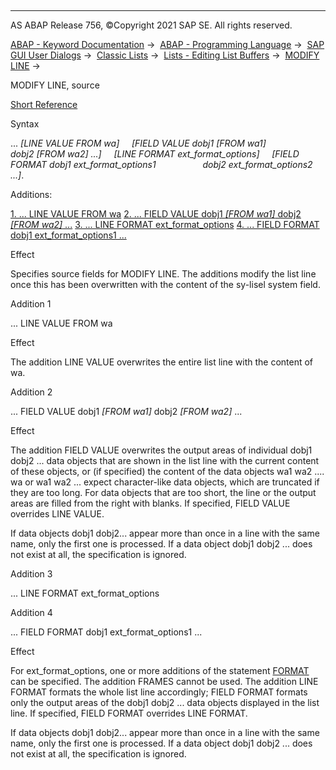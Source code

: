   

* * *

AS ABAP Release 756, ©Copyright 2021 SAP SE. All rights reserved.

[ABAP - Keyword Documentation](javascript:call_link\('abenabap.htm'\)) →  [ABAP - Programming Language](javascript:call_link\('abenabap_reference.htm'\)) →  [SAP GUI User Dialogs](javascript:call_link\('abenabap_screens.htm'\)) →  [Classic Lists](javascript:call_link\('abenabap_dynpro_list.htm'\)) →  [Lists - Editing List Buffers](javascript:call_link\('abenabap_lists_complex.htm'\)) →  [MODIFY LINE](javascript:call_link\('abapmodify_line.htm'\)) → 

MODIFY LINE, source

[Short Reference](javascript:call_link\('abapmodify_line_shortref.htm'\))

Syntax

... *\[*LINE VALUE FROM wa*\]*
    *\[*FIELD VALUE dobj1 *\[*FROM wa1*\]*
                 dobj2 *\[*FROM wa2*\]* ...*\]*
    *\[*LINE FORMAT ext\_format\_options*\]*
    *\[*FIELD FORMAT dobj1 ext\_format\_options1
                  dobj2 ext\_format\_options2 ...*\]*.

Additions:

[1\. ... LINE VALUE FROM wa](#!ABAP_ADDITION_1@1@)
[2\. ... FIELD VALUE dobj1 *\[*FROM wa1*\]* dobj2 *\[*FROM wa2*\]* ...](#!ABAP_ADDITION_2@2@)
[3\. ... LINE FORMAT ext\_format\_options](#!ABAP_ADDITION_3@3@)
[4\. ... FIELD FORMAT dobj1 ext\_format\_options1 ...](#!ABAP_ADDITION_4@4@)

Effect

Specifies source fields for MODIFY LINE. The additions modify the list line once this has been overwritten with the content of the sy-lisel system field.

Addition 1   

... LINE VALUE FROM wa

Effect

The addition LINE VALUE overwrites the entire list line with the content of wa.

Addition 2   

... FIELD VALUE dobj1 *\[*FROM wa1*\]* dobj2 *\[*FROM wa2*\]* ...

Effect

The addition FIELD VALUE overwrites the output areas of individual dobj1 dobj2 ... data objects that are shown in the list line with the current content of these objects, or (if specified) the content of the data objects wa1 wa2 .... wa or wa1 wa2 ... expect character-like data objects, which are truncated if they are too long. For data objects that are too short, the line or the output areas are filled from the right with blanks. If specified, FIELD VALUE overrides LINE VALUE.

If data objects dobj1 dobj2... appear more than once in a line with the same name, only the first one is processed. If a data object dobj1 dobj2 ... does not exist at all, the specification is ignored.

Addition 3   

... LINE FORMAT ext\_format\_options

Addition 4   

... FIELD FORMAT dobj1 ext\_format\_options1 ...

Effect

For ext\_format\_options, one or more additions of the statement [FORMAT](javascript:call_link\('abapformat.htm'\)) can be specified. The addition FRAMES cannot be used. The addition LINE FORMAT formats the whole list line accordingly; FIELD FORMAT formats only the output areas of the dobj1 dobj2 ... data objects displayed in the list line. If specified, FIELD FORMAT overrides LINE FORMAT.

If data objects dobj1 dobj2... appear more than once in a line with the same name, only the first one is processed. If a data object dobj1 dobj2 ... does not exist at all, the specification is ignored.